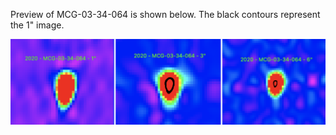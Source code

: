 Preview of MCG-03-34-064 is shown below. The black contours represent the 1" image. 

![MCG-03-34-064](MCG-03-34-064.png "MCG-03-34-064")

